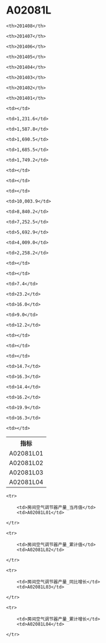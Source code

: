 A02081L
======


<table>

<tr>
    <th>指标</th>
    
    <th>201408</th>
    
    <th>201407</th>
    
    <th>201406</th>
    
    <th>201405</th>
    
    <th>201404</th>
    
    <th>201403</th>
    
    <th>201402</th>
    
    <th>201401</th>
    
</tr>


<tr>
    <td>A02081L01</td>
    
    <td></td>
    
    <td>1,231.6</td>
    
    <td>1,587.8</td>
    
    <td>1,690.5</td>
    
    <td>1,685.5</td>
    
    <td>1,749.2</td>
    
    <td></td>
    
    <td></td>
    

</tr>

<tr>
    <td>A02081L02</td>
    
    <td></td>
    
    <td>10,003.9</td>
    
    <td>8,840.2</td>
    
    <td>7,252.5</td>
    
    <td>5,692.9</td>
    
    <td>4,009.0</td>
    
    <td>2,258.2</td>
    
    <td></td>
    

</tr>

<tr>
    <td>A02081L03</td>
    
    <td></td>
    
    <td>7.4</td>
    
    <td>23.2</td>
    
    <td>16.0</td>
    
    <td>9.0</td>
    
    <td>12.2</td>
    
    <td></td>
    
    <td></td>
    

</tr>

<tr>
    <td>A02081L04</td>
    
    <td></td>
    
    <td>14.7</td>
    
    <td>16.3</td>
    
    <td>14.4</td>
    
    <td>16.2</td>
    
    <td>19.9</td>
    
    <td>16.3</td>
    
    <td></td>
    

</tr>


</table>

<table>
    
    <tr>

        <td>房间空气调节器产量_当月值</td>
        <td>A02081L01</td>

    </tr>
    
    <tr>

        <td>房间空气调节器产量_累计值</td>
        <td>A02081L02</td>

    </tr>
    
    <tr>

        <td>房间空气调节器产量_同比增长</td>
        <td>A02081L03</td>

    </tr>
    
    <tr>

        <td>房间空气调节器产量_累计增长</td>
        <td>A02081L04</td>

    </tr>
    
</table>